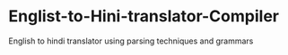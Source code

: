 # Englist-to-Hini-translator-Compiler
English to hindi translator using parsing techniques and grammars
